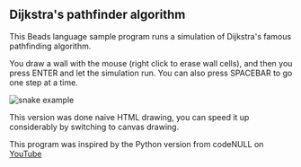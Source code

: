 ## Dijkstra's pathfinder algorithm

This Beads language sample program runs a simulation of Dijkstra's famous pathfinding algorithm.

You draw a wall with the mouse (right click to erase wall cells), and then you press ENTER and let the simulation run. You can also press SPACEBAR to go one step at a time. 

![snake example](http://beadslang.com/apps/pathfinder/pathfinder.gif)


This version was done naive HTML drawing, you can speed it up considerably by switching to canvas drawing.

This program was inspired by the Python version from codeNULL on [YouTube](https://www.youtube.com/watch?v=3yUPeIayvfU&feature=youtu.be)
